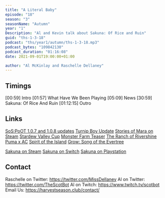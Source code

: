 ```yaml
---
title: "A Literal Baby"
episode: "18"
season: "3"
seasonName: "Autumn"
year: "1"
Description: "Al and Kevin talk about Sakuna: Of Rice and Ruin"
guid: "ths-1-3-18"
podcast: "ths/year1/autumn/ths-1-3-18.mp3"
podcast_bytes: "109842130"
podcast_duration: "01:16:08"
date: 2021-09-01T19:00:00+01:00

author: "Al McKinlay and Raschelle Dellaney"
---
```


## Timings

[00:59] Intro
[01:57] What Have We Been Playing
[05:09] News
[30:59] Sakuna: Of Rice And Ruin
[01:12:15] Outro

## Links

[SoS:PoOT 1.0.7 and 1.0.8 updates](https://twitter.com/marvelous_games/status/1430180780161048583)
[Turnip Boy Update](https://twitter.com/SnoozyKazoo/status/1428340985470144527)
[Stories of Mara on Steam](https://store.steampowered.com/app/1647780/Stories_of_Mara/)
[Stardew Valley Cup](https://twitter.com/ConcernedApe/status/1429114336472027138)
[Monster Farm Teaser](https://twitter.com/SeanYoungSG/status/1429858804175343619)
[The Ranch of Rivershine](https://twitter.com/EloiseGameDev/status/1428340427502071814)
[Puma x AC](https://twitter.com/NintendoAmerica/status/1430945710883540999)
[Spirit of the Island](https://www.kickstarter.com/projects/1mbitshorde/spirit-of-the-island-a-colorful-life-simulation-rpg)
[Grow: Song of the Evertree](https://growsongoftheevertree.com/)

[Sakuna on Steam](https://store.steampowered.com/app/1356670/Sakuna_Of_Rice_and_Ruin/)
[Sakuna on Switch](https://www.nintendo.com/games/detail/sakuna-of-rice-and-ruin-switch/)
[Sakuna on Playstation](https://store.playstation.com/en-gb/product/EP4492-CUSA17052_00-SAKUNA0000000000/)

## Contact

Raschelle on Twitter: https://twitter.com/MissDellaney
Al on Twitter: https://twitter.com/TheScotBot
Al on Twitch: https://www.twitch.tv/scotbot
Email Us: https://harvestseason.club/contact/
